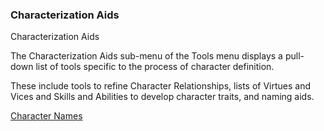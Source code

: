 ### Characterization Aids ###

Characterization Aids <br/>

The Characterization Aids sub-menu of the Tools menu displays a pull-down list of tools specific to the process of character definition. <br/>

These include tools to refine Character Relationships, lists of Virtues and Vices and Skills and Abilities to develop character traits, and naming aids. <br/>

[Character Names](Character_Names.md) <br/><br/>
